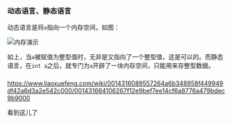 ### 动态语言、静态语言

动态语言是将`a`指向一个内存空间，如图：

![内存演示](http://o6hbo6ufa.bkt.clouddn.com/blog/170818/Aa3LmIl85b.jpg?imageslim)

如上，当`a`被赋值为整型值时，无非是又指向了一个整型值，这是可以的。而静态语言，在`int a`之后，就专门为`a`开辟了一块内存空间，只能用来存整型数据。

### 

https://www.liaoxuefeng.com/wiki/0014316089557264a6b348958f449949df42a6d3a2e542c000/001431664106267f12e9bef7ee14cf6a8776a479bdec9b9000



看到这儿了